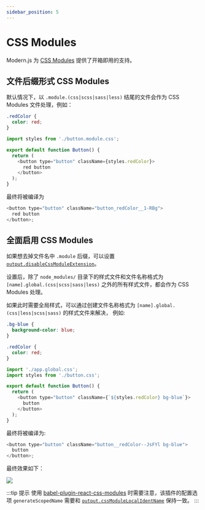```yaml
---
sidebar_position: 5
---
```


# CSS Modules

Modern.js 为 [CSS Modules](https://github.com/css-modules/css-modules) 提供了开箱即用的支持。

## 文件后缀形式 CSS Modules

默认情况下，以 `.module.(css|scss|sass|less)` 结尾的文件会作为 CSS Modules 文件处理，例如：

```css title="button.module.css"
.redColor {
  color: red;
}
```

```js title="Button.jsx"
import styles from './button.module.css';

export default function Button() {
  return (
    <button type="button" className={styles.redColor}>
      red button
    </button>
  );
}
```

最终将被编译为

```js
<button type="button" className="button_redColor__1-RBg">
  red button
</button>;
```

## 全面启用 CSS Modules

如果想去掉文件名中 `.module` 后缀，可以设置 [`output.disableCssModuleExtension`](/docs/apis/config/output/disable-css-module-extension)。

设置后，除了 `node_modules/` 目录下的样式文件和文件名称格式为 `[name].global.(css|scss|sass|less)` 之外的所有样式文件，都会作为 CSS Modules 处理。

如果此时需要全局样式，可以通过创建文件名称格式为 `[name].global.(css|less|scss|sass)` 的样式文件来解决， 例如:

```css title="app.global.css"
.bg-blue {
  background-color: blue;
}
```

```css title="button.css"
.redColor {
  color: red;
}
```

```js title="App.jsx"
import './app.global.css';
import styles from './button.css';

export default function Button() {
  return (
    <button type="button" className={`${styles.redColor} bg-blue`}>
      button
    </button>
  );
}
```

最终将被编译为:

```js
<button type="button" className="button__redColor--JsFYl bg-blue">
  button
</button>;
```

最终效果如下：

![](https://lf3-static.bytednsdoc.com/obj/eden-cn/aphqeh7uhohpquloj/modern-js/more-css-modules.png)

:::tip 提示
使用 [babel-plugin-react-css-modules](https://github.com/gajus/babel-plugin-react-css-modules) 时需要注意，该插件的配置选项 `generateScopedName` 需要和 [`output.cssModuleLocalIdentName`](/docs/apis/config/output/css-module-localIdent-name) 保持一致。
:::
